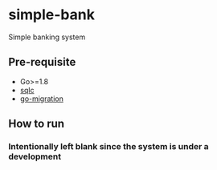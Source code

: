 # simple-bank
Simple banking system

## Pre-requisite
- Go>=1.8
- [sqlc](https://github.com/kyleconroy/sqlc)
- [go-migration](https://github.com/golang-migrate/migrate)

## How to run
### Intentionally left blank since the system is under a development


